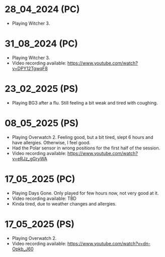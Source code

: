 # 28_04_2024 (PC)
- Playing Witcher 3.

# 31_08_2024 (PC)
- Playing Witcher 3.
- Video recording available: https://www.youtube.com/watch?v=DPY12TgwqF8

# 23_02_2025 (PS)
- Playing BG3 after a flu. Still feeling a bit weak and tired with coughing.

# 08_05_2025 (PS)
- Playing Overwatch 2. Feeling good, but a bit tired, slept 6 hours and have allergies. Otherwise, I feel good.
- Had the Polar sensor in wrong positions for the first half of the session.
- Video recording available: https://www.youtube.com/watch?v=eRJz_gGryWA

# 17_05_2025 (PC)
- Playing Days Gone. Only played for few hours now, not very good at it. 
- Video recording available: TBD
- Kinda tired, due to weather changes and allergies. 

# 17_05_2025 (PS)
- Playing Overwatch 2.
- Video recording available: https://www.youtube.com/watch?v=dn-Opkb_J60

